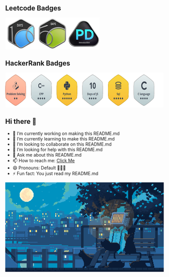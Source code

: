 ## Leetcode Badges

<img src="Assets/25100.gif" alt="100 Days Badge 2025" height="100"><img src="Assets/2550.gif" alt="50 Days Badge 2025" height="100"><img src="Assets/Introduction_to_Pandas.gif" alt="Introduction to Pandas" height="100">

## HackerRank Badges

<img src="Assets/HackerRank Badges.png" alt="HackerRank Badges" height="110">

## Hi there 👋

- 🔭 I’m currently working on making this README.md
- 🌱 I’m currently learning to make this README.md
- 👯 I’m looking to collaborate on this README.md
- 🤔 I’m looking for help with this README.md
- 💬 Ask me about this README.md
- 📫 How to reach me: [Click Me](https://github.com/123JUICE-BOY321)
- 😄 Pronouns: Default 🧔🏻‍♂️
- ⚡ Fun fact: You just read my README.md

![Jellyfish](Assets/Chill.gif)
